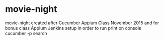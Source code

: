 # movie-night
movie-night created after Cucumber Appium Class November 2015 and for bonus class Appium Jenkins setup
in order to run print on console  cucumber  -p search
